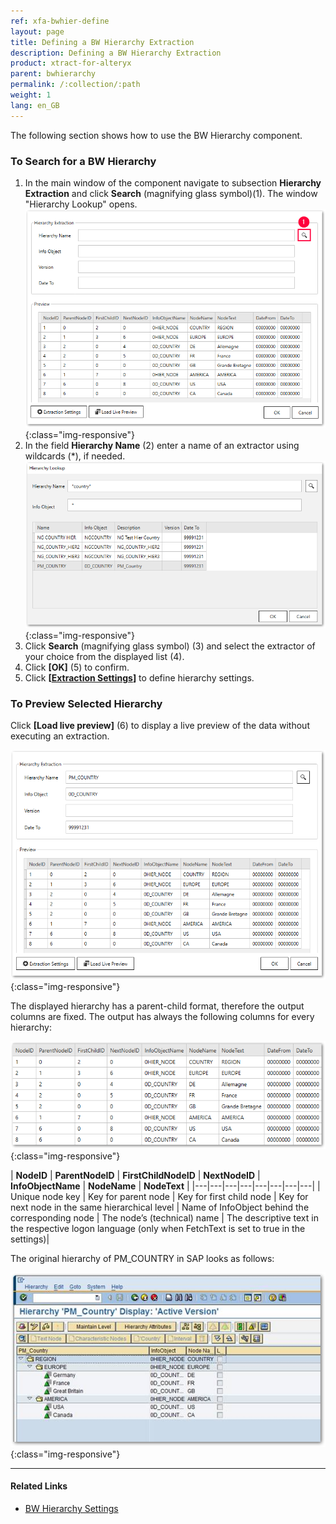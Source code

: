 ```yaml
---
ref: xfa-bwhier-define
layout: page
title: Defining a BW Hierarchy Extraction
description: Defining a BW Hierarchy Extraction
product: xtract-for-alteryx
parent: bwhierarchy
permalink: /:collection/:path
weight: 1
lang: en_GB
---
```

The following section shows how to use the BW Hierarchy component.

### To Search for a BW Hierarchy

1. In the main window of the component navigate to subsection **Hierarchy Extraction** and click **Search** (magnifying glass symbol)(1). The window "Hierarchy Lookup" opens.
![Define-Data-Source-Hierarchy](/img/content/xfa/Define-Data-Source-Hierarchy_1.png){:class="img-responsive"}
2. In the field **Hierarchy Name** (2) enter a name of an extractor using wildcards (*), if needed.
![Look-Up-Hierarchy](/img/content/extractors.bwhier/Look-Up-Hierarchy.png){:class="img-responsive"}
3. Click **Search** (magnifying glass symbol) (3) and select the extractor of your choice from the displayed list (4).
4. Click **[OK]** (5) to confirm.
5. Click **[[Extraction Settings](./bwhier-settings)]** to define hierarchy settings.

### To Preview Selected Hierarchy
Click **[Load live preview]** (6) to display a live preview of the data without executing an extraction.<br>

![Define-Data-Source-Hierarchy](/img/content/extractors.bwhier/Define-Data-Source-Hierarchy.png){:class="img-responsive"}

The displayed hierarchy has a parent-child format, therefore the output columns are fixed. The output has always the following columns for every hierarchy:

![Hierarchy-Table-Output](/img/content/xfa/Hierarchy-Table-Output-Result.png){:class="img-responsive"}

| **NodeID** | **ParentNodeID**  | **FirstChildNodeID**  |  **NextNodeID** | **InfoObjectName**  | **NodeName** | **NodeText**  |
|---|---|---|---|---|---|---|---|
| Unique node key  | Key for parent node  | Key for first child node  | Key for next node in the same hierarchical level  | Name of InfoObject behind the corresponding node  | The node’s (technical) name | The descriptive text in the respective logon language (only when FetchText is set to true in the settings)|


The original hierarchy of PM_COUNTRY in SAP looks as follows:

![Hierarchy-Table-SAP](/img/content/extractors.bwhier/Hierarchy-Table-Output.png){:class="img-responsive"}


****
#### Related Links
- [BW Hierarchy Settings](./bwhier-settings)